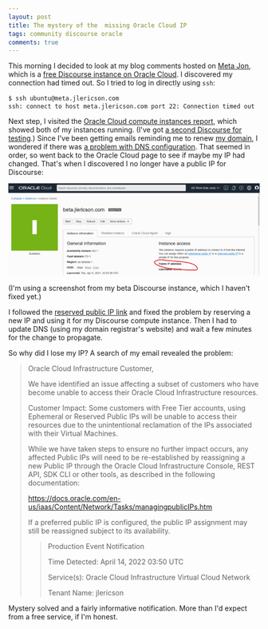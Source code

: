 ```yaml
---
layout: post
title: The mystery of the  missing Oracle Cloud IP 
tags: community discourse oracle
comments: true
---
```


This morning I decided to look at my blog comments hosted on [Meta
Jon](https://meta.jlericson.com/), which is a [free Discourse instance
on Oracle Cloud](/2021/04/06/oracle_discourse.html). I discovered my connection
had timed out. So I tried to log in directly using `ssh`:

```
$ ssh ubuntu@meta.jlericson.com
ssh: connect to host meta.jlericson.com port 22: Connection timed out
```

Next step, I visited the [Oracle Cloud compute instances
report](https://cloud.oracle.com/compute/instances), which showed both
of my instances running. (I've got [a second Discourse for
testing](https://beta.jlericson.com/).) Since I've been getting emails
reminding me to renew [my domain](/2019/05/15/domain.html), I wondered
if there was [a problem with DNS
configuration](https://www.cyberciti.biz/humour/a-haiku-about-dns/). That
seemed in order, so went back to the Oracle Cloud page to see if maybe
my IP had changed. That's when I discovered I no longer have a public
IP for Discourse:

![Public IP address: -](/images/oracle_missing_ip.png)

(I'm using a screenshot from my beta Discourse instance, which I haven't
fixed yet.)

I followed the [reserved public IP
link](https://docs.oracle.com/en-us/iaas/Content/Network/Tasks/managingpublicIPs.htm#assign-reserved)
and fixed the problem by reserving a new IP and using it for my
Discourse compute instance. Then I had to update DNS (using my domain
registrar's website) and wait a few minutes for the change to
propagate.

So why did I lose my IP? A search of my email revealed the problem:

>  Oracle Cloud Infrastructure Customer,
> 
> We have identified an issue affecting a subset of customers who have
> become unable to access their Oracle Cloud Infrastructure resources.
>
> Customer Impact: Some customers with Free Tier accounts, using
> Ephemeral or Reserved Public IPs will be unable to access their
> resources due to the unintentional reclamation of the IPs associated
> with their Virtual Machines.
> 
> While we have taken steps to ensure no further impact occurs, any
> affected Public IPs will need to be re-established by reassigning a
> new Public IP through the Oracle Cloud Infrastructure Console, REST
> API, SDK CLI or other tools, as described in the following
> documentation:
> 
> https://docs.oracle.com/en-us/iaas/Content/Network/Tasks/managingpublicIPs.htm
>
> If a preferred public IP is configured, the public IP assignment may
> still be reassigned subject to its availability.
>	
> > Production Event Notification
> > 
> > Time Detected: April 14, 2022 03:50 UTC
> > 
> > Service(s): Oracle Cloud Infrastructure Virtual Cloud Network
> > 
> > Tenant Name: jlericson 

Mystery solved and a fairly informative notification. More than I'd
expect from a free service, if I'm honest. 
